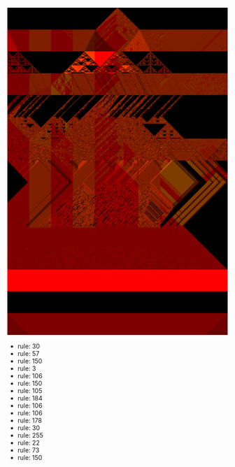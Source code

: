 ![photo](./output.png) 
 * rule: 30
* rule: 57
* rule: 150
* rule: 3
* rule: 106
* rule: 150
* rule: 105
* rule: 184
* rule: 106
* rule: 106
* rule: 178
* rule: 30
* rule: 255
* rule: 22
* rule: 73
* rule: 150
